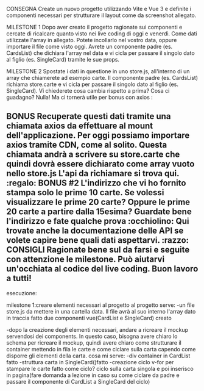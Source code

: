 CONSEGNA
Create un nuovo progetto utilizzando Vite e Vue 3 e definite i componenti necessari per strutturare il layout come da screenshot allegato.

 MILESTONE 1
Dopo aver creato il progetto ragionate sui componenti e cercate di ricalcare quanto visto nei live coding di oggi e venerdì.
Come dati utilizzate l'array in allegato. Potete incollarlo nel vostro data, oppure importare il file come visto oggi.
Avrete un componente padre (es. CardsList) che dichiara l'array nel data e vi cicla per passare il singolo dato al figlio (es. SingleCard) tramite le sue props.

 MILESTONE 2
Spostate i dati in questione in uno store.js, all'interno di un array che chiamerete ad esempio carte.
Il componente padre (es. CardsList) richiama store.carte e vi cicla per passare il singolo dato al figlio (es. SingleCard).
Vi chiederete cosa cambia rispetto a prima? Cosa ci guadagno? Nulla! Ma ci tornerà utile per bonus con axios :

BONUS
Recuperate questi dati tramite una chiamata axios da effettuare al mount dell'applicazione.
Per oggi possiamo importare axios tramite CDN, come al solito.
Questa chiamata andrà a scrivere su store.carte che quindi dovrà essere dichiarato come array vuoto nello store.js
L'api da richiamare si trova qui.
:regalo: BONUS #2
L'indirizzo che vi ho fornito stampa solo le prime 10 carte. Se volessi visualizzare le prime 20 carte? Oppure le prime 20 carte a partire dalla 15esima? Guardate bene l'indirizzo e fate qualche prova :occhiolino:
Qui trovate anche la documentazione delle API se volete capire bene quali dati aspettarvi.
:razzo: CONSIGLI
Ragionate bene sul da farsi e seguite con attenzione le milestone. Può aiutarvi un'occhiata al codice del live coding.
Buon lavoro a tutti!
--------------------------------
esecuzione:

milestone 1:creare elementi necessari al progetto
al progetto serve:
-un file store.js da mettere in una cartella data. Il file avrà al suo interno l'array dato in traccia fatto
due componenti vue(CardList e SingleCard) creato

-dopo la creazione degli elementi necessari, andare a ricreare il mockup servendosi dei components.
In questo caso, bisogna avere chiaro lo schema per ricreare il mockup, quindi avere chiaro come strutturare il container mettendo in fila le carte e come ciclare sulla carta capendo come disporre gli elementi della carta.
cosa mi serve:
-div container in CardList fatto
-struttura carta in SingleCard()fatto
-creazione ciclo v-for per stampare le carte fatto
come ciclo?
ciclo sulla carta singola e poi inserisco in pagina(fare domanda a lezione in caso su come ciclare da padre e passare il componente di CardList a SingleCard del ciclo)
